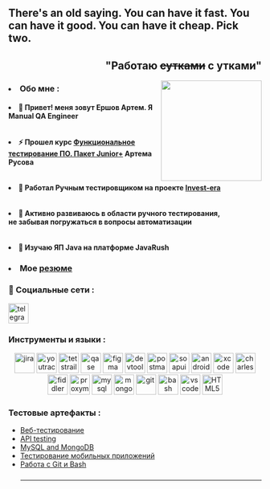 <h2 align="left">There's an old saying. You can have it fast. You can have it good. You can have it cheap. Pick two.</h2>

<h2 align="Right">"Работаю <del>сутками</del> с утками"</h2>
<img align="right" height="200" src="https://media0.giphy.com/media/v1.Y2lkPTc5MGI3NjExZGh3ZHN3eXR4YXp3bzVsZWtxaWZqemJzeHRxZmJqZDR2cHc3bnVvbiZlcD12MV9pbnRlcm5hbF9naWZfYnlfaWQmY3Q9Zw/HzPtbOKyBoBFsK4hyc/giphy.gif"  />

 <h3><li>Обо мне : </li></h3>

<h4><li>🚀   Привет! меня зовут Ершов Артем. Я Manual QA Engineer</li>
<br></br>
<li>⚡   Прошел курс <a href="https://github.com/OHacksley/OHacksley/blob/main/%D0%A1%D0%B5%D1%80%D1%82%D0%B8%D1%84%D0%B8%D0%BA%D0%B0%D1%82%20%D0%BE%D0%B1%20%D0%BE%D0%BA%D0%BE%D0%BD%D1%87%D0%B0%D0%BD%D0%B8%D0%B8%20%D0%BA%D1%83%D1%80%D1%81%D0%B0.pdf"> Функциональное тестирование ПО. Пакет Junior+</a> Артема Русова</li>
<br></br>
<li>💼   Работал Ручным тестировщиком на проекте <a href="https://invest-era.ru">Invest-era</a> </li>
<br></br>
<li>📙   Активно развиваюсь в области ручного тестирования, <br>не забывая погружаться в вопросы автоматизации</br></li>
<br></br>
<li>📖   Изучаю ЯП Java на платформе JavaRush</li></h4>


<h3><li>   Мое <a href="https://github.com/OHacksley/OHacksley/blob/main/%D0%95%D1%80%D1%88%D0%BE%D0%B2%20%D0%90%D1%80%D1%82%D0%B5%D0%BC%20%D0%A1%D0%B5%D1%80%D0%B3%D0%B5%D0%B5%D0%B2%D0%B8%D1%87%20-%20%D1%80%D0%B5%D0%B7%D1%8E%D0%BC%D0%B5%20.pdf">резюме</a></li> </h3>

### 🤝 Социальные сети :

  <div id="badges">
    <a href="https://t.me/OHacksley" target="_blank">
      <img src="https://cdn-icons-png.flaticon.com/512/2111/2111646.png" width="40" height="40" alt="telegram" />
    </a>
  </div>

### Инструменты и языки : 

<p align="center">
<img src="https://cdn.jsdelivr.net/gh/devicons/devicon/icons/jira/jira-original.svg" title="jira" alt="jira" width="40" height="40"/>
<img src="https://upload.wikimedia.org/wikipedia/commons/thumb/8/8d/YouTrack_Icon.svg/1024px-YouTrack_Icon.svg.png?20200803082248" title="youtrack" alt="youtrack" width="40" height="40"/>
<img src="https://codahosted.io/packs/21236/unversioned/assets/LOGO/ba1091c59bab89cd2fd0f289622731fe16113d7b00905abe64759c313a4b73b76c1b0426076ed76cb74752234c734131df46992d5b8b48fc13e264240e4f7119f736cfeb64df36ded54b5cbf6198b9cadedf18dd0cac5c7dbcd16e6336c29363cd1292ba" title="testrail" alt="tetstrail" width="40" height="40"/>
<img src="https://luna1.co/eb0187.png" title="qase" alt="qase" width="40" height="40"/>
<img src="https://cdn.jsdelivr.net/gh/devicons/devicon/icons/figma/figma-original.svg" title="figma" alt="figma" width="40" height="40"/>
<img src="https://d33wubrfki0l68.cloudfront.net/38b5c953a4667366685d55db55d057c86db1fc54/a0fdc/static/acae6b24d940347661ca901ea07f47c1/chrome-dev-logo-icon.png" title="devtools" alt="devtools" width="40" height="40"/>
<img src="https://www.svgrepo.com/show/354202/postman-icon.svg" title="postman" alt="postman" width="40" height="40"/>
<img src="https://encrypted-tbn0.gstatic.com/images?q=tbn:ANd9GcTDLj-17hLuPse4K5lo4VLNFRn89rjLSB-KKIZMdNjB0Q&s" title="soapui" alt="soapui" width="40" height="40"/>
 <img src="https://cdn.jsdelivr.net/gh/devicons/devicon/icons/androidstudio/androidstudio-original.svg" title="android-studio" alt="android-studio" width="40" height="40"/>
<img src="https://cdn.jsdelivr.net/gh/devicons/devicon/icons/xcode/xcode-original.svg" title="xcode" alt="xcode" width="40" height="40"/>
<img src="https://cdn.icon-icons.com/icons2/3053/PNG/512/charles_proxy_macos_bigsur_icon_190302.png" title="charles-proxy" alt="charles-proxy" width="40" height="40"/>
<img src="https://www.megaleechers.com/storage/Fiddler-Everywhere-Icon.png" title="fiddler" alt="fiddler" width="40" height="40"/>
<img src="https://ph-files.imgix.net/f1aba60e-b071-4afd-bde6-7c123853a3ae.png?auto=format" title="proxyman" alt="proxyman" width="40" height="40"/>
<img src="https://cdn.jsdelivr.net/gh/devicons/devicon/icons/mysql/mysql-original.svg" title="mysql" alt="mysql" width="40" height="40"/>
<img src="https://cdn.jsdelivr.net/gh/devicons/devicon/icons/mongodb/mongodb-original.svg" title="mongodb" alt="mongodb" width="40" height="40"/>
<img src="https://cdn.jsdelivr.net/gh/devicons/devicon/icons/git/git-original.svg" title="git" alt="git" width="40" height="40"/>
<img src="https://upload.wikimedia.org/wikipedia/commons/thumb/4/4b/Bash_Logo_Colored.svg/1024px-Bash_Logo_Colored.svg.png?20180723054350" title="bash" alt="bash" width="40" height="40"/>
<img src="https://cdn.jsdelivr.net/gh/devicons/devicon/icons/vscode/vscode-original.svg" title="vscode" alt="vscode" width="40" height="40"/>
<img src="https://cdn-icons-png.flaticon.com/512/919/919827.png" title="HTML5" alt="HTML5" width="40" height="40"/>
</p>

### Тестовые артефакты : 

<p> 
 <ul>
  <li>  <a href="https://github.com/OHacksley/Web">Веб-тестирование </a>  </li>
  <li>  <a href="https://github.com/OHacksley/API">API testing</a>  </li>
 <li>  <a href="https://github.com/OHacksley/Database/tree/main">MySQL and MongoDB</a>  </li>
<li>  <a href="https://github.com/OHacksley/Mobile/blob/main/">Тестирование мобильных приложений</a>  </li>
<li>  <a href="https://github.com/OHacksley/git_bash-github-/blob/main/">Работа с Git и Bash </a>  </li>
</p>

###
---

